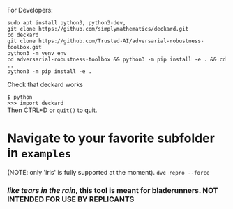 
For Developers:
```
sudo apt install python3, python3-dev, 
git clone https://github.com/simplymathematics/deckard.git
cd deckard
git clone https://github.com/Trusted-AI/adversarial-robustness-toolbox.git
python3 -m venv env 
cd adversarial-robustness-toolbox && python3 -m pip install -e . && cd ..
python3 -m pip install -e .
```

Check that deckard works

```$ python```  
```>>> import deckard```  
Then CTRL+D or `quit()` to quit.  
# Navigate to your favorite subfolder in `examples`  
(NOTE: only 'iris' is fully supported at the moment).
```dvc repro --force``` 
### _like tears in the rain_, this tool is meant for bladerunners. NOT INTENDED FOR USE BY REPLICANTS
